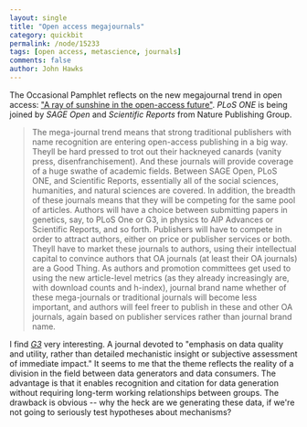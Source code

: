 ```yaml
---
layout: single 
title: "Open access megajournals" 
category: quickbit
permalink: /node/15233
tags: [open access, metascience, journals] 
comments: false 
author: John Hawks 
---
```


The Occasional Pamphlet reflects on the new megajournal trend in open access: <a href="http://blogs.law.harvard.edu/pamphlet/2011/01/15/a-ray-of-sunshine-in-the-open-access-future/">"A ray of sunshine in the open-access future"</a>. <i>PLoS ONE</i> is being joined by <i>SAGE Open</i> and <i>Scientific Reports</i> from Nature Publishing Group. 

<blockquote>The mega-journal trend means that strong traditional publishers with name recognition are entering open-access publishing in a big way. Theyll be hard pressed to trot out their hackneyed canards (vanity press, disenfranchisement). And these journals will provide coverage of a huge swathe of academic fields. Between SAGE Open, PLoS ONE, and Scientific Reports, essentially all of the social sciences, humanities, and natural sciences are covered. In addition, the breadth of these journals means that they will be competing for the same pool of articles. Authors will have a choice between submitting papers in genetics, say, to PLoS One or G3, in physics to AIP Advances or Scientific Reports, and so forth. Publishers will have to compete in order to attract authors, either on price or publisher services or both. Theyll have to market these journals to authors, using their intellectual capital to convince authors that OA journals (at least their OA journals) are a Good Thing. As authors and promotion committees get used to using the new article-level metrics (as they already increasingly are, with download counts and h-index), journal brand name  whether of these mega-journals or traditional journals  will become less important, and authors will feel freer to publish in these and other OA journals, again based on publisher services rather than journal brand name.</blockquote>

I find <a href="http://www.g3journal.org/mission.html"><i>G3</i></a> very interesting. A journal devoted to "emphasis on data quality and utility, rather than detailed mechanistic insight or subjective assessment of immediate impact." It seems to me that the theme reflects the reality of a division in the field between data generators and data consumers. The advantage is that it enables recognition and citation for data generation without requiring long-term working relationships between groups. The drawback is obvious -- why the heck are we generating these data, if we're not going to seriously test hypotheses about mechanisms? 

